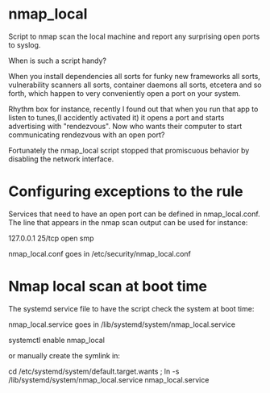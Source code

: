 # nmap_local
Script to nmap scan the local machine and report any surprising open ports to syslog.

When is such a script handy? 

When you install dependencies all sorts for funky new frameworks all sorts, vulnerability scanners all sorts, container daemons all sorts, etcetera and so forth, which happen to very conveniently open a port on your system.

Rhythm box for instance, recently I found out that when you run that app to listen to tunes,(I accidently activated it) it opens a port and starts advertising with "rendezvous". Now who wants their computer to start communicating rendezvous with an open port?

Fortunately the nmap_local script stopped that promiscuous behavior by disabling the network interface.

# Configuring exceptions to the rule
Services that need to have an open port can be defined in nmap_local.conf. 
The line that appears in the nmap scan output can be used for instance:

127.0.0.1 25/tcp open  smp

nmap_local.conf goes in /etc/security/nmap_local.conf

# Nmap local scan at boot time
The systemd service file to have the script check the system at boot time:

nmap_local.service goes in /lib/systemd/system/nmap_local.service

systemctl enable nmap_local

or manually create the symlink in: 

cd /etc/systemd/system/default.target.wants ;
ln -s /lib/systemd/system/nmap_local.service nmap_local.service
